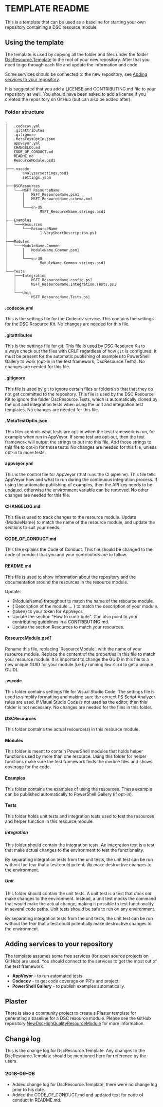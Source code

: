 # TEMPLATE README

This is a template that can be used as a baseline for starting your own
repository containing a DSC resource module.

## Using the template

The template is used by copying all the folder and files under the folder
[DscResource.Template](https://github.com/PowerShell/DscResources/tree/master/DscResource.Template)
to the root of your new repository.
After that you need to go through each file and update the information and code.

Some services should be connected to the new repository, see
[Adding services to your repository](#adding-services-to-your-repository).

It is suggested that you add a LICENSE and CONTRIBUTING.md file to your repository
as well. You should have been asked to add a license if you created the repository
on GitHub (but can also be added after).

### Folder structure

```plaintext
.
│   .codecov.yml
│   .gitattributes
│   .gitignore
│   .MetaTestOptIn.json
│   appveyor.yml
│   CHANGELOG.md
│   CODE_OF_CONDUCT.md
│   README.md
│   ResourceModule.psd1
│
├───.vscode
│       analyzersettings.psd1
│       settings.json
│
├───DSCResources
│   └───MSFT_ResourceName
│       │   MSFT_ResourceName.psm1
│       │   MSFT_ResourceName.schema.mof
│       │
│       └───en-US
│               MSFT_ResourceName.strings.psd1
│
├───Examples
│   └───Resources
│       └───ResourceName
│               1-VeryShortDescription.ps1
│
├───Modules
│   └───ModuleName.Common
│       │   ModuleName.Common.psm1
│       │
│       └───en-US
│               ModuleName.Common.strings.psd1
│
└───Tests
    ├───Integration
    │       MSFT_ResourceName.config.ps1
    │       MSFT_ResourceName.Integration.Tests.ps1
    │
    └───Unit
            MSFT_ResourceName.Tests.ps1
```

#### .codecov.yml

This is the settings file for the Codecov service. This contains the settings
for the DSC Resource Kit.
No changes are needed for this file.

#### .gitattributes

This is the settings file for git. This file is used by DSC Resource Kit to
always check out the files with CRLF regardless of how `git` is configured.
It must be present for the automatic publishing of examples to PowerShell Gallery
to work (opt-in in the test framework, DscResource.Tests).
No changes are needed for this file.

#### .gitignore

This file is used by git to ignore certain files or folders so that that they do
not get committed to the repository. This file is used by the DSC Resource Kit
to ignore the folder DscResource.Tests, which is automatically cloned by the unit
and integration tests when using the unit and integration test templates.
No changes are needed for this file.

#### .MetaTestOptIn.json

This files controls what tests are opt-in when the test framework is run, for
example when run in AppVeyor.
If some test are opt-out, then the test framework will output the strings to put
into this file. Add those strings to this file to opt-in for those tests.
No changes are needed for this file, unless opt-in to more tests.

#### appveyor.yml

This is the control file for AppVeyor (that runs the CI pipeline). This file
tells AppVeyor how and what to run during the continuous integration process.
If using the automatic publishing of examples, then the API key needs to be
updated, otherwise the environment variable can be removed.
No other changes are needed for this file.

#### CHANGELOG.md

This file is used to track changes to the resource module. Update
{ModuleName} to match the name of the resource module, and update the sections
to suit your needs.

#### CODE_OF_CONDUCT.md

This file explains the Code of Conduct. This file should be changed to the
code of conduct that you and your contributors are to follow.

#### README.md

This file is used to show information about the repository and the
documentation around the resources in the resource module.

Update:

- {ModuleName} throughout to match the name of the resource module.
- { Description of the module ... } to match the description of your module.
- {token} to your token for AppVeyor.
- Update the section "How to contribute". Can also point to your contributing
  guidelines in a CONTRIBUTING.md.
- Update the section Resources to match your resources.

#### ResourceModule.psd1

Rename this file, replacing 'ResourceModule', with the name of your resource
module.
Replace the content of the properties in this file to match your resource module.
It is important to change the GUID in this file to a new unique GUID for your
module (i.e by running `New-Guid` to get a unique GUID).

#### .vscode

This folder contains settings file for Visual Studio Code. The settings file
is used to simplify formatting and making sure the correct PS Script Analyzer
rules are used.
If Visual Studio Code is not used as the editor, then this folder is not
necessary. No changes are needed for the files in this folder.

#### DSCResources

This folder contains the actual resource(s) in this resource module.

#### Modules

This folder is meant to contain PowerShell modules that holds helper functions
used by more than one resource. Using this folder for helper functions make sure
the test framework finds the module files and shows coverage for the code.

#### Examples

This folder contains the examples of using the resources. These example can
be published automatically to PowerShell Gallery (if opt-in).

#### Tests

This folder holds unit tests and integration tests used to test the resources
and helper function in this resource module.

##### Integration

This folder should contain the integration tests. An integration test is a test
that make actual changes to the environment to test the functionality.

By separating integration tests from the unit tests, the unit test can be run
without the fear that a test could potentially make destructive
changes to the environment.

##### Unit

This folder should contain the unit tests. A unit test is a test
that _does not_ make changes to the environment. Instead, a unit test mocks
the command that would make the actual change, making it possible to test
functionality in several code paths.
Unit tests should be safe to run on any environment.

By separating integration tests from the unit tests, the unit test can be run
without the fear that a test could potentially make destructive
changes to the environment.

## Adding services to your repository

The template assumes some free services (for open source projects on GitHub) are
used. You should connect to the services to get the most out of the test framework.

- **AppVeyor** - to run automated tests
- **Codecov** - to get code coverage on PR's and project.
- **PowerShell Gallery** - to publish examples automatically.

## Plaster

There is also a community project to create a Plaster template for generating
a baseline for a DSC resource module. Please see the GitHub repository
[NewDscHighQualityResourceModule](https://github.com/bgelens/NewDscHighQualityResourceModule)
for more information.

## Change log

This is the change log for DscResource.Template. Any changes to the
DscResource.Template should be mentioned here for reference by the users.

### 2018-09-06

- Added change log for DscResource.Template, there were no change log prior to
  his date.
- Added the CODE_OF_CONDUCT.md and updated text for code of conduct in README.md.
